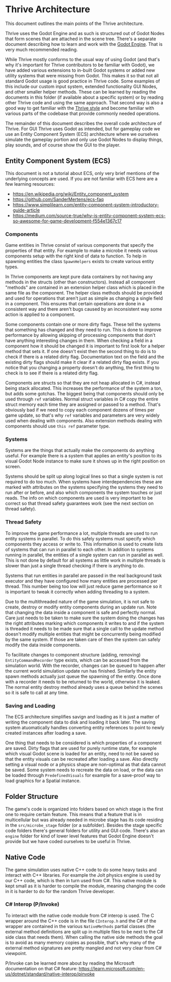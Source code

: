 Thrive Architecture
===================

This document outlines the main points of the Thrive architecture.

Thrive uses the Godot Engine and as such is structured out of Godot
Nodes that form scenes that are attached in the scene tree. There's a
separate document describing how to learn and work with the [Godot
Engine](learning_godot.md). That is very much recommended reading.

While Thrive mostly conforms to the usual way of using Godot (and
that's why it's important for Thrive contributors to be familiar with
Godot), we have added various extensions to in-built Godot systems or
added new utility systems that were missing from Godot. This makes it
so that not all standard Godot usage is good practice in Thrive
code. Some examples of this include our custom input system, extended
functionality GUI Nodes, and other smaller helper methods. These can
be learned by reading the documents in this folder (if available about
a specific system) or by reading other Thrive code and using the same
approach. That second way is also a good way to get familiar with the
[Thrive style](style_guide.md) and become familiar with various parts
of the codebase that provide commonly needed operations.

The remainder of this document describes the overall code architecture
of Thrive. For GUI Thrive uses Godot as intended, but for gameplay
code we use an Entity Component System (ECS) architecture where we
ourselves simulate the gameplay portion and only use Godot Nodes to
display things, play sounds, and of course show the GUI to the player.


Entity Component System (ECS)
-----------------------------

This document is not a tutorial about ECS, only very brief mentions of
the underlying concepts are used. If you are not familiar with ECS
here are a few learning resources:
- https://en.wikipedia.org/wiki/Entity_component_system
- https://github.com/SanderMertens/ecs-faq
- https://www.simplilearn.com/entity-component-system-introductory-guide-article
- https://medium.com/source-true/why-is-entity-component-system-ecs-so-awesome-for-game-development-f554e1367c17

### Components

Game entities in Thrive consist of various components that specify the
properties of that entity. For example to make a microbe it needs
various components setup with the right kind of data to function. To
help in spawning entities the class `SpawnHelpers` exists to create
various entity types.

In Thrive components are kept pure data containers by not having any
methods in the structs (other than constructors). Instead all
component "methods" are contained in an extension helper class which
is placed in the same file as the component. The helper class methods
should be provided and used for operations that aren't just as simple
as changing a single field in a component. This ensures that certain
operations are done in a consistent way and there aren't bugs caused
by an inconsistent way some action is applied to a component.

Some components contain one or more dirty flags. These tell the
systems that something has changed and they need to run. This is done
to improve performance by allowing skipping of processing components
that don't have anything interesting changes in them. When checking a
field in a component how it should be changed it is important to first
look for a helper method that sets it. If one doesn't exist then the
second thing to do is to check if there is a related dirty
flag. Documentation text on the field and the existing dirty flags
should make it clear if a related dirty flag exists. If you notice
that you changing a property doesn't do anything, the first thing to
check is to see if there is a related dirty flag.

Components are structs so that they are not heap allocated in C#,
instead being stack allocated. This increases the performance of the
system a ton, but adds some gotchas. The biggest being that components
should only be used through `ref` variables. Normal struct variables
in C# copy the entire struct memory each time they are assigned or
passed to a method. That's obviously bad if we need to copy each
component dozens of times per game update, so that's why `ref`
variables and parameters are very widely used when dealing with
components. Also extension methods dealing with components should use
`this ref` parameter type.

### Systems

Systems are the things that actually make the components do anything
useful. For example there is a system that applies an entity's
position to its visual Godot Node instance to make sure it shows up in
the right position on screen.

Systems should be split up along logical lines so that a single system
is not required to do too much. When systems have interdependencies
these are marked with attributes on the systems specifying the systems
they need to run after or before, and also which components the system
touches or just reads. The info on which components are used is very
important to be correct so that thread safety guarantees work (see the
next section on thread safety).

### Thread Safety

To improve the game performance a lot, multiple threads are used to
run entity systems in parallel. To do this safely systems must specify
which components they access or write to. This information is used to
create lists of systems that can run in parallel to each other. In
addition to systems running in parallel, the entities of a single
system can run in parallel as well. This is not done by default for
all systems as little work in multiple threads is slower than just a
single thread checking if there is anything to do.

Systems that run entities in parallel are passed in the real
background task executor and they have configured how many entities
are processed per thread. This number being too low will just reduce
game performance so it is important to tweak it correctly when adding
threading to a system.

Due to the multithreaded nature of the game simulation, it is not safe
to create, destroy or modify entity components during an update
run. Note that changing the data inside a component is safe and
perfectly normal. Care just needs to be taken to make sure the system
doing the changes has the right attributes marking which components it
writes to and if the system is threaded it needs to be made sure that
a single call to the update method doesn't modify multiple entities
that might be concurrently being modified by the same system. If those
are taken care of then the system can safely modify the data inside
components.

To facilitate changes to component structure (adding, removing)
`EntityCommandRecorder` type exists, which can be accessed from the
simulation world. With the recorder, changes can be queued to happen
after the current world simulation update run has finished. Similarly
the entity spawn methods actually just queue the spawning of the
entity. Once done with a recorder it needs to be returned to the
world, otherwise it is leaked. The normal entity destroy method
already uses a queue behind the scenes so it is safe to call at any
time.

### Saving and Loading

The ECS architecture simplifies savign and loading as it is just a
matter of writing the component data to disk and loading it back
later. The saving system atuomatically handles converting entity
references to point to newly created instances after loading a save.

One thing that needs to be considered is which properties of a
component are saved. Dirty flags that are used for purely runtime
state, for example which visual Godot scene is loaded for an entity,
need to not be saved so that the entity visuals can be recreated after
loading a save. Also directly setting a visual node or a physics shape
are non-optimal as that data cannot be saved. Some system needs to
recreate the data on load, or the data can be loaded through
`PredefinedVisuals` for example for a save-proof way to load graphics
for a Spatial instance.


Folder Structure
----------------

The game's code is organized into folders based on which stage is the
first one to require certain feature. This means that a feature that
is in multicellular but was already needed in microbe stage has its
code residing in the `src/microbe_stage` folder (or a
subfolder). Besides the stage specific code folders there's general
folders for utility and GUI code. There's also an `engine` folder for
kind of lower level features that Godot Engine doesn't provide but we
have coded ourselves to be useful in Thrive.


Native Code
-----------

The game simulation uses native C++ code to do some heavy tasks and
interact with C++ libraries. For example the Jolt physics engine is
used by our C++ code, which is then in turn used from C#. This native
module is kept small as it is harder to compile the module, meaning
changing the code in it is harder to do for the random Thrive developer.


### C# Interop (P/Invoke)

To interact with the native code module from C# interop is used. The C
wrapper around the C++ code is in the file `CInterop.h` and the C# of
the wrapper are contained in the various `NativeMethods` partial
classes (the external method definitions are split up in multiple
files to be next to the C# side class that needs them). When calling
the native side methods the goal is to avoid as many memory copies as
possible, that's why many of the external method signatures are pretty
mangled and not very clear from C# viewpoint.

P/Invoke can be learned more about by reading the Microsoft
documentation on that C# feature:
https://learn.microsoft.com/en-us/dotnet/standard/native-interop/pinvoke
